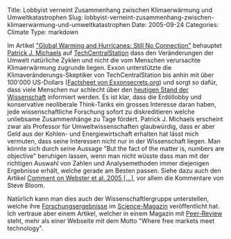 Title: Lobbyist verneint Zusammenhang zwischen Klimaerwärmung und Umweltkatastrophen
Slug: lobbyist-verneint-zusammenhang-zwischen-klimaerwarmung-und-umweltkatastrophen
Date: 2005-09-24
Categories: Climate
Type: markdown

Im Artikel ["Global Warming and Hurricanes: Still No Connection"](http://www.techcentralstation.com/091605F.html) behauptet [Patrick J. Michaels](http://www.sourcewatch.org/index.php?title=Pat_Michaels) auf [TechCentralStation](http://www.techcentralstation.com/) dass den Veränderungen der Umwelt natürliche Zyklen und nicht die vom Menschen verursachte Klimaerwärmung zugrunde liegen. Exxon unterstützte die Klimaveränderungs-Skeptiker von TechCentralStation bis anhin mit über 100'000 US-Dollars ([Factsheet von Exxonsecrets.org](http://www.exxonsecrets.org/html/orgfactsheet.php?id=112)) und sorgt so dafür, dass viele Menschen nur schlecht über den [heutigen Stand der Wissenschaft](http://www.realclimate.org/index.php?p=86) informiert werden. Es ist klar, dass die Erdöllobby und konservative neoliberale Think-Tanks ein grosses Interesse daran haben, jede wissenschaftliche Forschung sofort zu diskreditieren welche unliebsame Zusammenhänge zu Tage fördert. Patrick J. Michaels erscheint zwar als Professor für Umweltwissenschaften glaubwürdig, dass er aber Geld aus der Kohlen- und Energiewirtschaft erhalten hat lässt mich vermuten, dass seine Interessen nicht nur in der Wissenschaft liegen. Man könnte sich durch seine Aussage "But the fact of the matter is, numbers are objective" beruhigen lassen, wenn man nicht wüsste dass man mit der richtigen Auswahl von Zahlen und Analysemethoden immer diejenigen Ergebnisse erhält, welche gerade am Besten passen. Siehe dazu auch den Artikel [Comment on Webster et al. 2005 [...]](http://climatesci.atmos.colostate.edu/?p=53), vor allem die Kommentare von Steve Bloom.

Natürlich kann man dies auch der Wissenschaftlergruppe unterstellen, welche ihre [Forschungsergebnisse](http://www.sciencemag.org/cgi/content/short/309/5742/1844) im [Science-Magazin](http://www.sciencemag.org) veröffentlicht hat. Ich vertraue aber einem Artikel, welcher in einem Magazin mit [Peer-Review](http://de.wikipedia.org/wiki/Peer-Review) steht, mehr als einer Webseite mit dem Motto "Where free markets meet technology".
